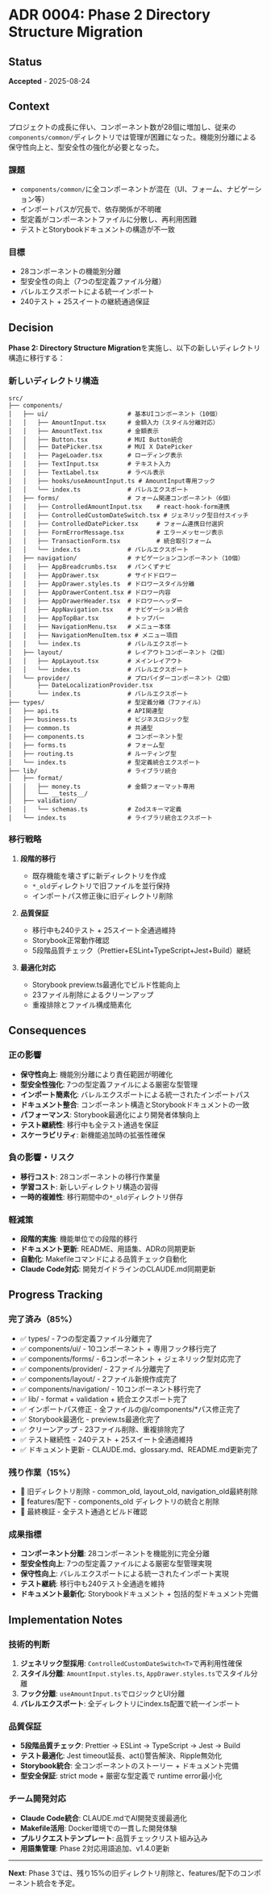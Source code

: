 # ADR 0004: Phase 2 Directory Structure Migration

## Status

**Accepted** - 2025-08-24

## Context

プロジェクトの成長に伴い、コンポーネント数が28個に増加し、従来の`components/common/`ディレクトリでは管理が困難になった。機能別分離による保守性向上と、型安全性の強化が必要となった。

### 課題
- `components/common/`に全コンポーネントが混在（UI、フォーム、ナビゲーション等）
- インポートパスが冗長で、依存関係が不明確
- 型定義がコンポーネントファイルに分散し、再利用困難
- テストとStorybookドキュメントの構造が不一致

### 目標
- 28コンポーネントの機能別分離
- 型安全性の向上（7つの型定義ファイル分離）
- バレルエクスポートによる統一インポート
- 240テスト + 25スイートの継続通過保証

## Decision

**Phase 2: Directory Structure Migration**を実施し、以下の新しいディレクトリ構造に移行する：

### 新しいディレクトリ構造

```
src/
├── components/
│   ├── ui/                      # 基本UIコンポーネント（10個）
│   │   ├── AmountInput.tsx      # 金額入力（スタイル分離対応）
│   │   ├── AmountText.tsx       # 金額表示
│   │   ├── Button.tsx           # MUI Button統合
│   │   ├── DatePicker.tsx       # MUI X DatePicker
│   │   ├── PageLoader.tsx       # ローディング表示
│   │   ├── TextInput.tsx        # テキスト入力
│   │   ├── TextLabel.tsx        # ラベル表示
│   │   ├── hooks/useAmountInput.ts # AmountInput専用フック
│   │   └── index.ts             # バレルエクスポート
│   ├── forms/                   # フォーム関連コンポーネント（6個）
│   │   ├── ControlledAmountInput.tsx    # react-hook-form連携
│   │   ├── ControlledCustomDateSwitch.tsx # ジェネリック型日付スイッチ
│   │   ├── ControlledDatePicker.tsx     # フォーム連携日付選択
│   │   ├── FormErrorMessage.tsx         # エラーメッセージ表示
│   │   ├── TransactionForm.tsx          # 統合取引フォーム
│   │   └── index.ts             # バレルエクスポート
│   ├── navigation/              # ナビゲーションコンポーネント（10個）
│   │   ├── AppBreadcrumbs.tsx   # パンくずナビ
│   │   ├── AppDrawer.tsx        # サイドドロワー
│   │   ├── AppDrawer.styles.ts  # ドロワースタイル分離
│   │   ├── AppDrawerContent.tsx # ドロワー内容
│   │   ├── AppDrawerHeader.tsx  # ドロワーヘッダー
│   │   ├── AppNavigation.tsx    # ナビゲーション統合
│   │   ├── AppTopBar.tsx        # トップバー
│   │   ├── NavigationMenu.tsx   # メニュー本体
│   │   ├── NavigationMenuItem.tsx # メニュー項目
│   │   └── index.ts             # バレルエクスポート
│   ├── layout/                  # レイアウトコンポーネント（2個）
│   │   ├── AppLayout.tsx        # メインレイアウト
│   │   └── index.ts             # バレルエクスポート
│   └── provider/                # プロバイダーコンポーネント（2個）
│       ├── DateLocalizationProvider.tsx
│       └── index.ts             # バレルエクスポート
├── types/                       # 型定義分離（7ファイル）
│   ├── api.ts                   # API関連型
│   ├── business.ts              # ビジネスロジック型
│   ├── common.ts                # 共通型
│   ├── components.ts            # コンポーネント型
│   ├── forms.ts                 # フォーム型
│   ├── routing.ts               # ルーティング型
│   └── index.ts                 # 型定義統合エクスポート
├── lib/                         # ライブラリ統合
│   ├── format/
│   │   ├── money.ts             # 金額フォーマット専用
│   │   └── __tests__/
│   ├── validation/
│   │   └── schemas.ts           # Zodスキーマ定義
│   └── index.ts                 # ライブラリ統合エクスポート
```

### 移行戦略

1. **段階的移行**
   - 既存機能を壊さずに新ディレクトリを作成
   - `*_old`ディレクトリで旧ファイルを並行保持
   - インポートパス修正後に旧ディレクトリ削除

2. **品質保証**
   - 移行中も240テスト + 25スイート全通過維持
   - Storybook正常動作確認
   - 5段階品質チェック（Prettier+ESLint+TypeScript+Jest+Build）継続

3. **最適化対応**
   - Storybook preview.ts最適化でビルド性能向上
   - 23ファイル削除によるクリーンアップ
   - 重複排除とファイル構成簡素化

## Consequences

### 正の影響

- **保守性向上**: 機能別分離により責任範囲が明確化
- **型安全性強化**: 7つの型定義ファイルによる厳密な型管理
- **インポート簡素化**: バレルエクスポートによる統一されたインポートパス
- **ドキュメント整合**: コンポーネント構造とStorybookドキュメントの一致
- **パフォーマンス**: Storybook最適化により開発者体験向上
- **テスト継続性**: 移行中も全テスト通過を保証
- **スケーラビリティ**: 新機能追加時の拡張性確保

### 負の影響・リスク

- **移行コスト**: 28コンポーネントの移行作業量
- **学習コスト**: 新しいディレクトリ構造の習得
- **一時的複雑性**: 移行期間中の`*_old`ディレクトリ併存

### 軽減策

- **段階的実施**: 機能単位での段階的移行
- **ドキュメント更新**: README、用語集、ADRの同期更新
- **自動化**: Makefileコマンドによる品質チェック自動化
- **Claude Code対応**: 開発ガイドラインのCLAUDE.md同期更新

## Progress Tracking

### 完了済み（85%）
- ✅ types/ - 7つの型定義ファイル分離完了
- ✅ components/ui/ - 10コンポーネント + 専用フック移行完了
- ✅ components/forms/ - 6コンポーネント + ジェネリック型対応完了
- ✅ components/provider/ - 2ファイル分離完了
- ✅ components/layout/ - 2ファイル新規作成完了
- ✅ components/navigation/ - 10コンポーネント移行完了
- ✅ lib/ - format + validation + 統合エクスポート完了
- ✅ インポートパス修正 - 全ファイルの@/components/*パス修正完了
- ✅ Storybook最適化 - preview.ts最適化完了
- ✅ クリーンアップ - 23ファイル削除、重複排除完了
- ✅ テスト継続性 - 240テスト + 25スイート全通過維持
- ✅ ドキュメント更新 - CLAUDE.md、glossary.md、README.md更新完了

### 残り作業（15%）
- 🔄 旧ディレクトリ削除 - common_old, layout_old, navigation_old最終削除
- 🔄 features/配下 - components_old ディレクトリの統合と削除
- 🔄 最終検証 - 全テスト通過とビルド確認

### 成果指標

- **コンポーネント分離**: 28コンポーネントを機能別に完全分離
- **型安全性向上**: 7つの型定義ファイルによる厳密な型管理実現
- **保守性向上**: バレルエクスポートによる統一されたインポート実現
- **テスト継続**: 移行中も240テスト全通過を維持
- **ドキュメント最新化**: Storybookドキュメント + 包括的型ドキュメント完備

## Implementation Notes

### 技術的判断

1. **ジェネリック型採用**: `ControlledCustomDateSwitch<T>`で再利用性確保
2. **スタイル分離**: `AmountInput.styles.ts`, `AppDrawer.styles.ts`でスタイル分離
3. **フック分離**: `useAmountInput.ts`でロジックとUI分離
4. **バレルエクスポート**: 全ディレクトリにindex.ts配置で統一インポート

### 品質保証

- **5段階品質チェック**: Prettier → ESLint → TypeScript → Jest → Build
- **テスト最適化**: Jest timeout延長、act()警告解決、Ripple無効化
- **Storybook統合**: 全コンポーネントのストーリー + ドキュメント完備
- **型安全保証**: strict mode + 厳密な型定義で runtime error最小化

### チーム開発対応

- **Claude Code統合**: CLAUDE.mdでAI開発支援最適化
- **Makefile活用**: Docker環境での一貫した開発体験
- **プルリクエストテンプレート**: 品質チェックリスト組み込み
- **用語集管理**: Phase 2対応用語追加、v1.4.0更新

---

**Next**: Phase 3では、残り15%の旧ディレクトリ削除と、features/配下のコンポーネント統合を予定。